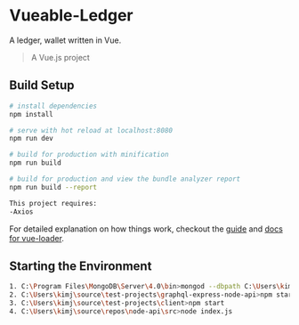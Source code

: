 # Vueable-Ledger
A ledger, wallet written in Vue.

> A Vue.js project

## Build Setup

``` bash
# install dependencies
npm install

# serve with hot reload at localhost:8080
npm run dev

# build for production with minification
npm run build

# build for production and view the bundle analyzer report
npm run build --report

This project requires:
-Axios
```

For detailed explanation on how things work, checkout the [guide](http://vuejs-templates.github.io/webpack/) and [docs for vue-loader](http://vuejs.github.io/vue-loader).

## Starting the Environment
``` bash
1. C:\Program Files\MongoDB\Server\4.0\bin>mongod --dbpath C:\Users\kimj\data\db
2. C:\Users\kimj\source\test-projects\graphql-express-node-api>npm start
3. C:\Users\kimj\source\test-projects\client>npm start
4. C:\Users\kimj\source\repos\node-api\src>node index.js
```
